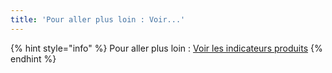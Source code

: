 ```yaml
---
title: 'Pour aller plus loin : Voir...'
---
```


{% hint style="info" %}
Pour aller plus loin : [Voir les indicateurs produits](../../cadrer/organisation-produit/indicateurs.md)
{% endhint %}
